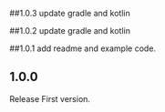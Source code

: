 ##1.0.3
update gradle and kotlin

##1.0.2
update gradle and kotlin

##1.0.1
add readme and example code.

## 1.0.0
Release First version.
